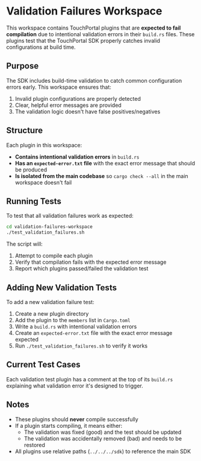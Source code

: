 # Validation Failures Workspace

This workspace contains TouchPortal plugins that are **expected to fail compilation** due to intentional validation errors in their `build.rs` files. These plugins test that the TouchPortal SDK properly catches invalid configurations at build time.

## Purpose

The SDK includes build-time validation to catch common configuration errors early. This workspace ensures that:

1. Invalid plugin configurations are properly detected
2. Clear, helpful error messages are provided
3. The validation logic doesn't have false positives/negatives

## Structure

Each plugin in this workspace:

- **Contains intentional validation errors** in `build.rs`
- **Has an `expected-error.txt` file** with the exact error message that should be produced
- **Is isolated from the main codebase** so `cargo check --all` in the main workspace doesn't fail

## Running Tests

To test that all validation failures work as expected:

```bash
cd validation-failures-workspace
./test_validation_failures.sh
```

The script will:
1. Attempt to compile each plugin
2. Verify that compilation fails with the expected error message
3. Report which plugins passed/failed the validation test

## Adding New Validation Tests

To add a new validation failure test:

1. Create a new plugin directory
2. Add the plugin to the `members` list in `Cargo.toml`
3. Write a `build.rs` with intentional validation errors
4. Create an `expected-error.txt` file with the exact error message expected
5. Run `./test_validation_failures.sh` to verify it works

## Current Test Cases

Each validation test plugin has a comment at the top of its `build.rs` explaining what validation error it's designed to trigger.

## Notes

- These plugins should **never** compile successfully
- If a plugin starts compiling, it means either:
  - The validation was fixed (good) and the test should be updated
  - The validation was accidentally removed (bad) and needs to be restored
- All plugins use relative paths (`../../../sdk`) to reference the main SDK